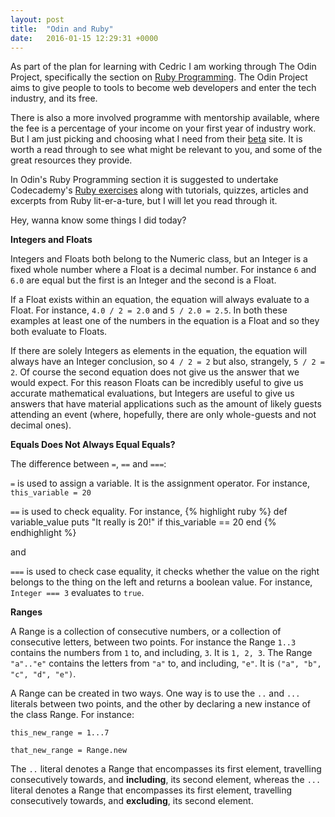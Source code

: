 ```yaml
---
layout: post
title:  "Odin and Ruby"
date:   2016-01-15 12:29:31 +0000
---
```


As part of the plan for learning with Cedric I am working through The Odin Project, specifically the section on [Ruby Programming][odin-ruby-programming-overview]. The Odin Project aims to give people to tools to become web developers and enter the tech industry, and its free. 

There is also a more involved programme with mentorship available, where the fee is a percentage of your income on your first year of industry work. But I am just picking and choosing what I need from their [beta][odin-project-home] site. It is worth a read through to see what might be relevant to you, and some of the great resources they provide.

In Odin's Ruby Programming section it is suggested to undertake Codecademy's [Ruby exercises][codecademy-intro-ruby] along with tutorials, quizzes, articles and excerpts from Ruby lit-er-a-ture, but I will let you read through it.

Hey, wanna know some things I did today?

<strong>Integers and Floats</strong>

Integers and Floats both belong to the Numeric class, but an Integer is a fixed whole number where a Float is a decimal number. For instance `6` and `6.0` are equal but the first is an Integer and the second is a Float. 

If a Float exists within an equation, the equation will always evaluate to a Float. For instance, `4.0 / 2 = 2.0` and `5 / 2.0 = 2.5`. In both these examples at least one of the numbers in the equation is a Float and so they both evaluate to Floats.

If there are solely Integers as elements in the equation, the equation will always have an Integer conclusion, so `4 / 2 = 2` but also, strangely, `5 / 2 = 2`. Of course the second equation does not give us the answer that we would expect. For this reason Floats can be incredibly useful to give us accurate mathematical evaluations, but Integers are useful to give us answers that have material applications such as the amount of likely guests attending an event (where, hopefully, there are only whole-guests and not decimal ones).

<strong>Equals Does Not Always Equal Equals?</strong>

The difference between `=`, `==` and `===`:

`=` is used to assign a variable. It is the assignment operator.
For instance, `this_variable = 20`

`==` is used to check equality.
For instance, {% highlight ruby %}
def variable_value
  puts "It really is 20!" if this_variable == 20
end
{% endhighlight %}

and

`===` is used to check case equality, it checks whether the value on the right belongs to the thing on the left and returns a boolean value.
For instance, `Integer === 3` evaluates to `true`.

<strong>Ranges</strong>


A Range is a collection of consecutive numbers, or a collection of consecutive letters, between two points. For instance the Range `1..3` contains the numbers from `1` to, and including, `3`. It is `1, 2, 3`. The Range `"a".."e"` contains the letters from `"a"` to, and including, `"e"`. It is `("a", "b", "c", "d", "e")`.


A Range can be created in two ways. One way is to use the `..` and `...` literals between two points, and the other by declaring a new instance of the class Range. For instance:

`this_new_range = 1...7`

`that_new_range = Range.new`


The `..` literal denotes a Range that encompasses its first element, travelling consecutively towards, and <strong>including</strong>, its second element, whereas the `...` literal denotes a Range that encompasses its first element, travelling consecutively towards, and <strong>excluding</strong>, its second element.


[odin-ruby-programming-overview]: http://www.theodinproject.com/ruby-programming
[odin-project-home]: http://www.theodinproject.com/home
[codecademy-intro-ruby]: https://www.codecademy.com/learn/ruby